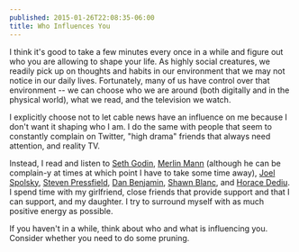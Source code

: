 ```yaml
---
published: 2015-01-26T22:08:35-06:00
title: Who Influences You
---
```

I think it's good to take a few minutes every once in a while and figure out who you are allowing to shape your life. As highly social creatures, we readily pick up on thoughts and habits in our environment that we may not notice in our daily lives. Fortunately, many of us have control over that environment -- we can choose who we are around (both digitally and in the physical world), what we read, and the television we watch.

I explicitly choose not to let cable news have an influence on me because I don't want it shaping who I am. I do the same with people that seem to constantly complain on Twitter, "high drama" friends that always need attention, and reality TV.

Instead, I read and listen to [Seth Godin](http://sethgodin.typepad.com), [Merlin Mann](http://www.merlinmann.com) (although he can be complain-y at times at which point I have to take some time away), [Joel Spolsky](http://joelonsoftware.com), [Steven Pressfield](http://www.stevenpressfield.com), [Dan Benjamin](http://danbenjamin.com), [Shawn Blanc](http://shawnblanc.net), and [Horace Dediu](http://www.asymco.com). I spend time with my girlfriend, close friends that provide support and that I can support, and my daughter. I try to surround myself with as much positive energy as possible.

If you haven't in a while, think about who and what is influencing you. Consider whether you need to do some pruning.